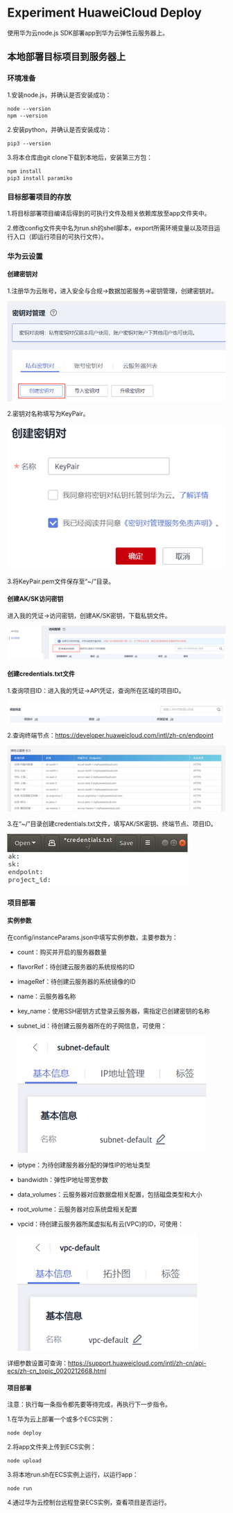 # Experiment HuaweiCloud Deploy

使用华为云node.js SDK部署app到华为云弹性云服务器上。

## 本地部署目标项目到服务器上

### 环境准备

1.安装node.js，并确认是否安装成功：

```
node --version
npm --version
```

2.安装python，并确认是否安装成功：

```
pip3 --version
```

3.将本仓库由git clone下载到本地后，安装第三方包：

```
npm install
pip3 install paramiko
```

### 目标部署项目的存放

1.将目标部署项目编译后得到的可执行文件及相关依赖库放至app文件夹中。

2.修改config文件夹中名为run.sh的shell脚本，export所需环境变量以及项目运行入口（即运行项目的可执行文件）。

### 华为云设置

#### 创建密钥对

1.注册华为云账号，进入安全与合规->数据加密服务->密钥管理，创建密钥对。

![1](./pics/1.png)

2.密钥对名称填写为KeyPair。

![2](./pics/2.png)

3.将KeyPair.pem文件保存至“~/”目录。

#### 创建AK/SK访问密钥

进入我的凭证->访问密钥，创建AK/SK密钥，下载私钥文件。

![3](./pics/3.png)

#### 创建credentials.txt文件

1.查询项目ID：进入我的凭证->API凭证，查询所在区域的项目ID。

![4](./pics/4.png)

2.查询终端节点：https://developer.huaweicloud.com/intl/zh-cn/endpoint

![6](./pics/6.png)

3.在“~/”目录创建credentials.txt文件，填写AK/SK密钥、终端节点、项目ID。

![5](./pics/5.png)

### 项目部署

#### 实例参数

在config/instanceParams.json中填写实例参数，主要参数为：

- count：购买并开启的服务器数量

- flavorRef：待创建云服务器的系统规格的ID

- imageRef：待创建云服务器的系统镜像的ID

- name：云服务器名称

- key_name：使用SSH密钥方式登录云服务器，需指定已创建密钥的名称

- subnet_id：待创建云服务器所在的子网信息，可使用：

  ![8](./pics/8.png)

- iptype：为待创建服务器分配的弹性IP的地址类型

- bandwidth：弹性IP地址带宽参数

- data_volumes：云服务器对应数据盘相关配置，包括磁盘类型和大小

- root_volume：云服务器对应系统盘相关配置

- vpcid：待创建云服务器所属虚拟私有云(VPC)的ID，可使用：

  ![7](./pics/7.png)

详细参数设置可查询：https://support.huaweicloud.com/intl/zh-cn/api-ecs/zh-cn_topic_0020212668.html

#### 项目部署

注意：执行每一条指令都先要等待完成，再执行下一步指令。

1.在华为云上部署一个或多个ECS实例：

```
node deploy
```

2.将app文件夹上传到ECS实例：

```
node upload
```

3.将本地run.sh在ECS实例上运行，以运行app：

```
node run
```

4.通过华为云控制台远程登录ECS实例，查看项目是否运行。